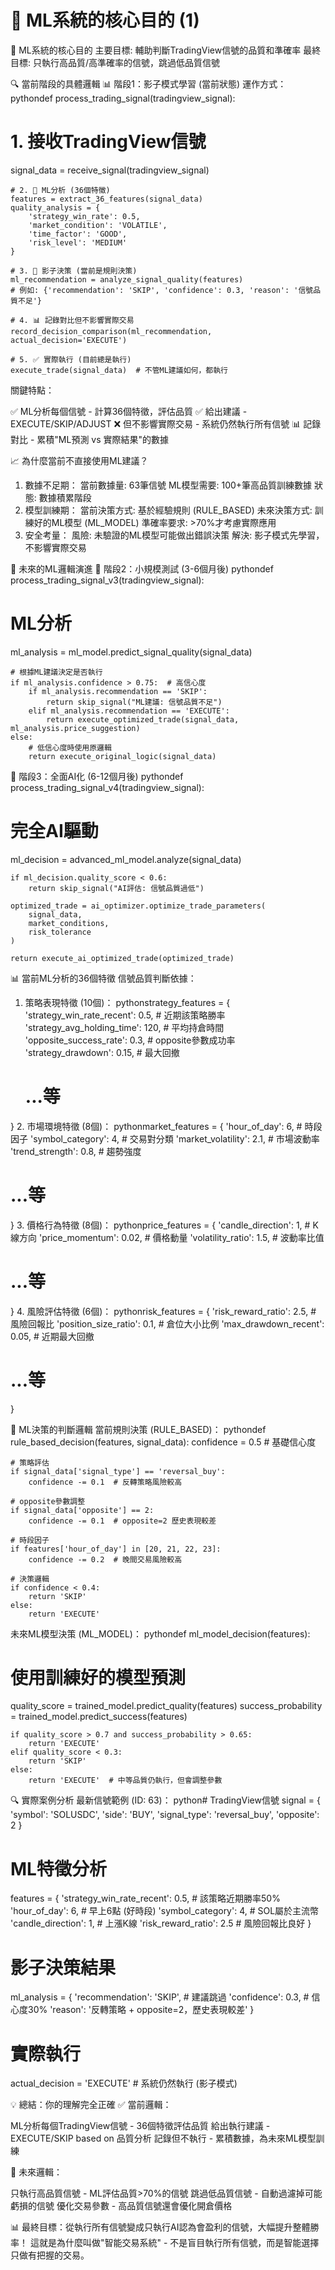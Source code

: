 # 🎯 ML系統的核心目的 (1)

🎯 ML系統的核心目的
主要目標: 輔助判斷TradingView信號的品質和準確率
最終目標: 只執行高品質/高準確率的信號，跳過低品質信號

🔍 當前階段的具體邏輯
📊 階段1：影子模式學習 (當前狀態)
運作方式：
pythondef process_trading_signal(tradingview_signal):
# 1. 接收TradingView信號
signal_data = receive_signal(tradingview_signal)

```
# 2. 🧠 ML分析 (36個特徵)
features = extract_36_features(signal_data)
quality_analysis = {
    'strategy_win_rate': 0.5,
    'market_condition': 'VOLATILE',
    'time_factor': 'GOOD',
    'risk_level': 'MEDIUM'
}

# 3. 🤖 影子決策 (當前是規則決策)
ml_recommendation = analyze_signal_quality(features)
# 例如: {'recommendation': 'SKIP', 'confidence': 0.3, 'reason': '信號品質不足'}

# 4. 📊 記錄對比但不影響實際交易
record_decision_comparison(ml_recommendation, actual_decision='EXECUTE')

# 5. ✅ 實際執行 (目前總是執行)
execute_trade(signal_data)  # 不管ML建議如何，都執行

```

關鍵特點：

✅ ML分析每個信號 - 計算36個特徵，評估品質
✅ 給出建議 - EXECUTE/SKIP/ADJUST
❌ 但不影響實際交易 - 系統仍然執行所有信號
📊 記錄對比 - 累積"ML預測 vs 實際結果"的數據

📈 為什麼當前不直接使用ML建議？

1. 數據不足期：
當前數據量: 63筆信號
ML模型需要: 100+筆高品質訓練數據
狀態: 數據積累階段
2. 模型訓練期：
當前決策方式: 基於經驗規則 (RULE_BASED)
未來決策方式: 訓練好的ML模型 (ML_MODEL)
準確率要求: >70%才考慮實際應用
3. 安全考量：
風險: 未驗證的ML模型可能做出錯誤決策
解決: 影子模式先學習，不影響實際交易

🔮 未來的ML邏輯演進
🎯 階段2：小規模測試 (3-6個月後)
pythondef process_trading_signal_v3(tradingview_signal):
# ML分析
ml_analysis = ml_model.predict_signal_quality(signal_data)

```
# 根據ML建議決定是否執行
if ml_analysis.confidence > 0.75:  # 高信心度
    if ml_analysis.recommendation == 'SKIP':
        return skip_signal("ML建議: 信號品質不足")
    elif ml_analysis.recommendation == 'EXECUTE':
        return execute_optimized_trade(signal_data, ml_analysis.price_suggestion)
else:
    # 低信心度時使用原邏輯
    return execute_original_logic(signal_data)

```

🎯 階段3：全面AI化 (6-12個月後)
pythondef process_trading_signal_v4(tradingview_signal):
# 完全AI驅動
ml_decision = advanced_ml_model.analyze(signal_data)

```
if ml_decision.quality_score < 0.6:
    return skip_signal("AI評估: 信號品質過低")

optimized_trade = ai_optimizer.optimize_trade_parameters(
    signal_data,
    market_conditions,
    risk_tolerance
)

return execute_ai_optimized_trade(optimized_trade)

```

📊 當前ML分析的36個特徵
信號品質判斷依據：

1. 策略表現特徵 (10個)：
pythonstrategy_features = {
'strategy_win_rate_recent': 0.5, # 近期該策略勝率
'strategy_avg_holding_time': 120, # 平均持倉時間
'opposite_success_rate': 0.3, # opposite參數成功率
'strategy_drawdown': 0.15, # 最大回撤
    
    # ...等
    

}
2. 市場環境特徵 (8個)：
pythonmarket_features = {
'hour_of_day': 6,                       # 時段因子
'symbol_category': 4,                   # 交易對分類
'market_volatility': 2.1,               # 市場波動率
'trend_strength': 0.8,                  # 趨勢強度
# ...等
}
3. 價格行為特徵 (8個)：
pythonprice_features = {
'candle_direction': 1,                  # K線方向
'price_momentum': 0.02,                 # 價格動量
'volatility_ratio': 1.5,                # 波動率比值
# ...等
}
4. 風險評估特徵 (6個)：
pythonrisk_features = {
'risk_reward_ratio': 2.5,               # 風險回報比
'position_size_ratio': 0.1,             # 倉位大小比例
'max_drawdown_recent': 0.05,            # 近期最大回撤
# ...等
}

🎯 ML決策的判斷邏輯
當前規則決策 (RULE_BASED)：
pythondef rule_based_decision(features, signal_data):
confidence = 0.5  # 基礎信心度

```
# 策略評估
if signal_data['signal_type'] == 'reversal_buy':
    confidence -= 0.1  # 反轉策略風險較高

# opposite參數調整
if signal_data['opposite'] == 2:
    confidence -= 0.1  # opposite=2 歷史表現較差

# 時段因子
if features['hour_of_day'] in [20, 21, 22, 23]:
    confidence -= 0.2  # 晚間交易風險較高

# 決策邏輯
if confidence < 0.4:
    return 'SKIP'
else:
    return 'EXECUTE'

```

未來ML模型決策 (ML_MODEL)：
pythondef ml_model_decision(features):
# 使用訓練好的模型預測
quality_score = trained_model.predict_quality(features)
success_probability = trained_model.predict_success(features)

```
if quality_score > 0.7 and success_probability > 0.65:
    return 'EXECUTE'
elif quality_score < 0.3:
    return 'SKIP'
else:
    return 'EXECUTE'  # 中等品質仍執行，但會調整參數

```

🔍 實際案例分析
最新信號範例 (ID: 63)：
python# TradingView信號
signal = {
'symbol': 'SOLUSDC',
'side': 'BUY',
'signal_type': 'reversal_buy',
'opposite': 2
}

# ML特徵分析

features = {
'strategy_win_rate_recent': 0.5,  # 該策略近期勝率50%
'hour_of_day': 6,                 # 早上6點 (好時段)
'symbol_category': 4,             # SOL屬於主流幣
'candle_direction': 1,            # 上漲K線
'risk_reward_ratio': 2.5          # 風險回報比良好
}

# 影子決策結果

ml_analysis = {
'recommendation': 'SKIP',         # 建議跳過
'confidence': 0.3,                # 信心度30%
'reason': '反轉策略 + opposite=2，歷史表現較差'
}

# 實際執行

actual_decision = 'EXECUTE'           # 系統仍然執行 (影子模式)

💡 總結：你的理解完全正確
✅ 當前邏輯：

ML分析每個TradingView信號 - 36個特徵評估品質
給出執行建議 - EXECUTE/SKIP based on 品質分析
記錄但不執行 - 累積數據，為未來ML模型訓練

🎯 未來邏輯：

只執行高品質信號 - ML評估品質>70%的信號
跳過低品質信號 - 自動過濾掉可能虧損的信號
優化交易參數 - 高品質信號還會優化開倉價格

📊 最終目標：從執行所有信號變成只執行AI認為會盈利的信號，大幅提升整體勝率！
這就是為什麼叫做"智能交易系統" - 不是盲目執行所有信號，而是智能選擇只做有把握的交易。

#